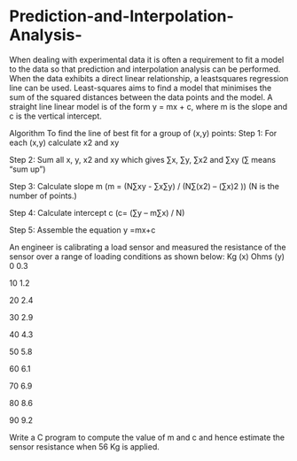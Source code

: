 # Prediction-and-Interpolation-Analysis-
When dealing with experimental data it is often a requirement to fit a model to the data so that prediction and interpolation analysis can be performed. When the data exhibits a direct linear relationship, a leastsquares regression line can be used. 
Least-squares aims to find a model that minimises the sum of the squared distances between the data points and the model. A straight line linear model is of the form
y = mx + c, where m is the slope and c is the vertical intercept.

Algorithm
To find the line of best fit for a group of (x,y) points:
Step 1: For each (x,y) calculate x2 and xy

Step 2: Sum all x, y, x2 and xy which gives ∑x, ∑y, ∑x2 and ∑xy (∑ means “sum up”)

Step 3: Calculate slope m (m = (N∑xy - ∑x∑y) / (N∑(x2) – (∑x)2 ))
(N is the number of points.)

Step 4: Calculate intercept c (c= (∑y – m∑x) / N)

Step 5: Assemble the equation y =mx+c

An engineer is calibrating a load sensor and measured the resistance of the sensor over a range of loading conditions as shown below:
Kg (x)  Ohms (y)
0         0.3

10        1.2

20        2.4

30        2.9

40        4.3

50        5.8

60        6.1

70        6.9

80        8.6

90        9.2

Write a C program to compute the value of m and c and hence estimate the sensor resistance when 56 Kg is applied. 

